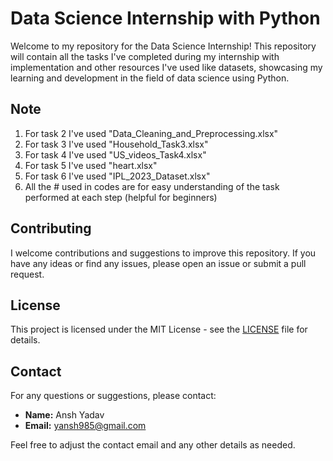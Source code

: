 # Data Science Internship with Python

Welcome to my repository for the Data Science Internship! This repository will contain all the tasks I've completed during my internship with implementation and other resources I've used like datasets, showcasing my learning and development in the field of data science using Python.

## Note
1. For task 2 I've used "Data_Cleaning_and_Preprocessing.xlsx"
2. For task 3 I've used "Household_Task3.xlsx"
3. For task 4 I've used "US_videos_Task4.xlsx"
4. For task 5 I've used "heart.xlsx"
5. For task 6 I've used "IPL_2023_Dataset.xlsx"
6. All the # used in codes are for easy understanding of the task performed at each step (helpful for beginners)

## Contributing
I welcome contributions and suggestions to improve this repository. If you have any ideas or find any issues, please open an issue or submit a pull request.


## License
This project is licensed under the MIT License - see the [LICENSE](./LICENSE) file for details.


## Contact
For any questions or suggestions, please contact:
- **Name:** Ansh Yadav
- **Email:** yansh985@gmail.com

Feel free to adjust the contact email and any other details as needed.

